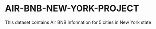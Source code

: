 # AIR-BNB-NEW-YORK-PROJECT
This dataset contains Air BNB Information for 5 cities in New York state
